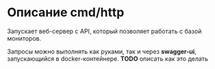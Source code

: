 # Описание cmd/http
Запускает веб-сервер с API, который позволяет работать с базой мониторов.

Запросы можно выполнять как руками, так и через **swagger-ui**, запускающийся в docker-контейнере. **TODO** описать как это делать